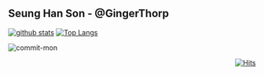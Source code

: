 ## Seung Han Son - @GingerThorp

[![github stats](https://github-readme-stats.vercel.app/api?username=gingerthorp&show_icons=true&title_color=ffffff&icon_color=ffffff&text_color=ffffff&hide_border=false&count_private=true&bg_color=30,355C7D,6C5B7B,C06C84)](https://github.com/anuraghazra/github-readme-stats)
[![Top Langs](https://github-readme-stats.vercel.app/api/top-langs/?username=gingerthorp&layout=default&title_color=ffffff&icon_color=ffffff&text_color=ffffff&hide_border=false&count_private=true&bg_color=30,355C7D,6C5B7B,C06C84)](https://github.com/anuraghazra/github-readme-stats)

<div>

![commit-mon](http://15.164.170.96:5000/api/v1/commit-mon?username=gingerthorp)

</div>

<div align=right>

[![Hits](https://hits.seeyoufarm.com/api/count/incr/badge.svg?url=https%3A%2F%2Fgithub.com%2Fgingerthorp%2Fgingerthorp&count_bg=%2379C83D&title_bg=%23555555&icon=&icon_color=%23E7E7E7&title=hits&edge_flat=false)](https://hits.seeyoufarm.com)

</div>
